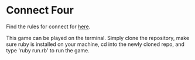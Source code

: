 <h1>Connect Four</h1>
<p>Find the rules for connect for <a href="https://en.wikipedia.org/wiki/Connect_Four">here</a>.</p>

<p>This game can be played on the terminal. Simply clone the repository, make sure ruby is installed on your machine, cd into the newly cloned repo, and type 'ruby run.rb' to run the game.</p>